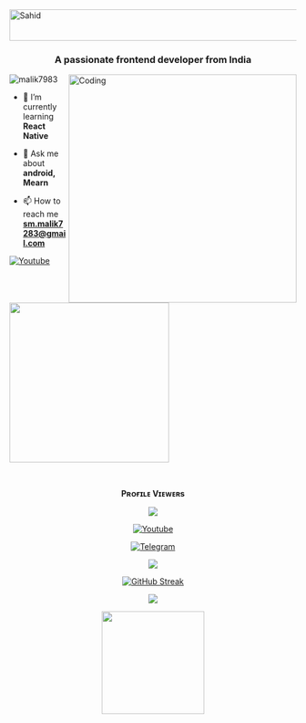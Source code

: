 <img src="https://readme-typing-svg.herokuapp.com?font=Kaushan+Script&size=40&duration=3500&color=447FF7&background=FFFFFF00&center=true&vCenter=true&width=650&height=55&lines=Hey!+It's+sahid+%F0%9F%91%8B%F0%9F%8F%BB;I+am+a+Deploma+Student+%F0%9F%A7%91%F0%9F%8F%BB%E2%80%8D%F0%9F%92%BB;I+am+from+India+%F0%9F%87%AE%F0%9F%87%B3;I+am+a+small+Youtube+come+developer+%F0%9F%93%88;Please+Support+Subscribe+and+Follow+%E2%9A%99%EF%B8%8F" alt="Sahid" width="650" height="55">
<h3 align="center">A passionate frontend developer from India</h3>
<img align="right"alt="Coding"width="400"src="https://cdn.dribbble.com/users/1162077/screenshots/3848914/programmer.gif">

<p align="left"> <img src="https://komarev.com/ghpvc/?username=malik7983&label=Profile%20views&color=0e75b6&style=flat" alt="malik7983" /> </p>

- 🌱 I’m currently learning **React Native**

- 💬 Ask me about **android, Mearn**

- 📫 How to reach me **sm.malik7283@gmail.com**

[![Youtube](https://img.shields.io/badge/Youtube-%23E4405F.svg?logo=Youtube&logoColor=white)](https://youtube.com/channel/UCPaHDqWf3D3w2nxb8p3sr4A)
<img src="https://img.shields.io/badge/Subscribe-red?logo=youtube" width="280">
</p>

<div align="center">
<br><p align="center"><b>Pʀᴏғɪʟᴇ Vɪᴇᴡᴇʀs</b></p>  
<p align="center"><img align="center" src="https://profile-counter.glitch.me/{malik7983}/count.svg"/></p> 

 [![Youtube](https://img.shields.io/badge/Youtube-%23E4405F.svg?logo=Youtube&logoColor=white)](https://youtube.com/channel/UCPaHDqWf3D3w2nxb8p3sr4A)

<a href="https://telegram.dog/sahid_malik"><img alt="Telegram" src="https://img.shields.io/badge/Sahid-2CA5E0?style=for-the-badge&logo=telegram&logoColor=blue"/></a>
</p>

<p align="center">
<img src="https://github-stats-alpha.vercel.app/api/?username=malik7983&cc=000&tc=00ff00&ic=fff000&bc=fff" align="center">
</p>    

[![GitHub Streak](https://github-readme-streak-stats.herokuapp.com/?user=malik7983&theme=highcontrast)](https://github.com/malik7983/github-readme-streak-stats)
</div>

<p align="center">
  <a href="https://github.com/mslik7983">
    <img src="https://activity-graph.herokuapp.com/graph?username=malik7983&theme=react-dark" />
  </a>
</p>

<p align="center">
<a href="https://youtube.com/channel/UCPaHDqWf3D3w2nxb8p3sr4A">
  <img src="https://img.shields.io/badge/Subscribe-red?logo=youtube" width="180">
</p>
